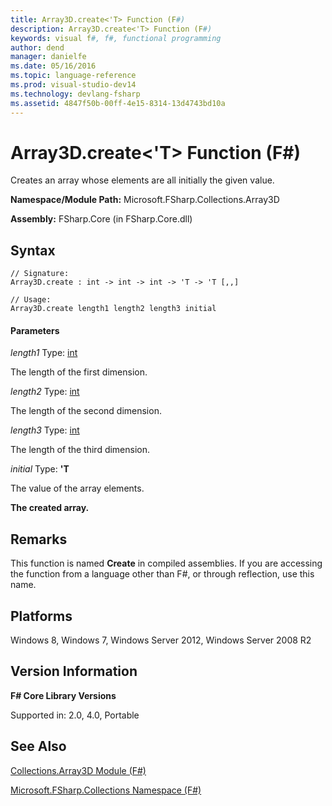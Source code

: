 ```yaml
---
title: Array3D.create<'T> Function (F#)
description: Array3D.create<'T> Function (F#)
keywords: visual f#, f#, functional programming
author: dend
manager: danielfe
ms.date: 05/16/2016
ms.topic: language-reference
ms.prod: visual-studio-dev14
ms.technology: devlang-fsharp
ms.assetid: 4847f50b-00ff-4e15-8314-13d4743bd10a 
---
```


# Array3D.create<'T> Function (F#)

Creates an array whose elements are all initially the given value.

**Namespace/Module Path:** Microsoft.FSharp.Collections.Array3D

**Assembly:** FSharp.Core (in FSharp.Core.dll)


## Syntax

```
// Signature:
Array3D.create : int -> int -> int -> 'T -> 'T [,,]

// Usage:
Array3D.create length1 length2 length3 initial
```

#### Parameters
*length1*
Type: [int](https://msdn.microsoft.com/library/025d5455-3622-4ea5-9573-3ecbd4ee1375)


The length of the first dimension.


*length2*
Type: [int](https://msdn.microsoft.com/library/025d5455-3622-4ea5-9573-3ecbd4ee1375)


The length of the second dimension.


*length3*
Type: [int](https://msdn.microsoft.com/library/025d5455-3622-4ea5-9573-3ecbd4ee1375)


The length of the third dimension.


*initial*
Type: **'T**


The value of the array elements.



**The created array.**
## Remarks
This function is named **Create** in compiled assemblies. If you are accessing the function from a language other than F#, or through reflection, use this name.


## Platforms
Windows 8, Windows 7, Windows Server 2012, Windows Server 2008 R2


## Version Information
**F# Core Library Versions**

Supported in: 2.0, 4.0, Portable




## See Also
[Collections.Array3D Module &#40;F&#35;&#41;](Collections.Array3D-Module-%5BFSharp%5D.md)

[Microsoft.FSharp.Collections Namespace &#40;F&#35;&#41;](Microsoft.FSharp.Collections-Namespace-%5BFSharp%5D.md)

